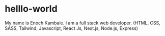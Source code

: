 # helllo-world

My name is Enoch Kambale. I am a full stack web developer. (HTML, CSS, SASS, Tailwind, Javascript, React Js, Next.js, Node.js, Express)
